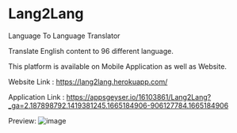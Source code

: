 # Lang2Lang
Language To Language Translator

Translate English content to 96 different language.

This platform is available on Mobile Application as well as Website.

Website Link : https://lang2lang.herokuapp.com/

Application Link : https://appsgeyser.io/16103861/Lang2Lang?_ga=2.187898792.1419381245.1665184906-906127784.1665184906

Preview:
![image](https://user-images.githubusercontent.com/87003053/194549068-9fea9f6d-49ea-4dab-8767-0e6cfc8d197d.png)
